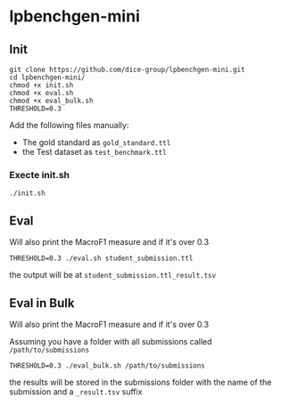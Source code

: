 # lpbenchgen-mini

## Init

```
git clone https://github.com/dice-group/lpbenchgen-mini.git
cd lpbenchgen-mini/
chmod +x init.sh 
chmod +x eval.sh
chmod +x eval_bulk.sh
THRESHOLD=0.3
```

Add the following files manually:

* The gold standard as  `gold_standard.ttl`
* the Test dataset as `test_benchmark.ttl`

### Execte init.sh

```
./init.sh
```

## Eval

Will also print the MacroF1 measure and if it's over 0.3

```
THRESHOLD=0.3 ./eval.sh student_submission.ttl 
```

the output will be at `student_submission.ttl_result.tsv`


## Eval in Bulk

Will also print the MacroF1 measure and if it's over 0.3

Assuming you have a folder with all submissions called `/path/to/submissions`

```
THRESHOLD=0.3 ./eval_bulk.sh /path/to/submissions
```

the results will be stored in the submissions folder with the name of the submission and a `_result.tsv` suffix
